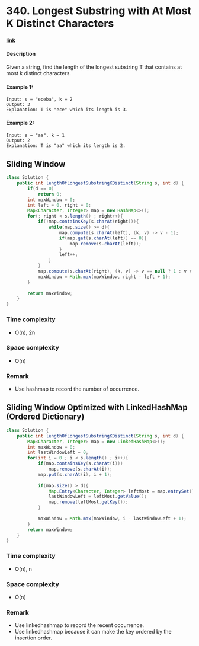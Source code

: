 # 340. Longest Substring with At Most K Distinct Characters

#### [link](https://leetcode.com/problems/XXX/description/) 

#### Description
Given a string, find the length of the longest substring T that contains at most k distinct characters.

#### Example 1:
```
Input: s = "eceba", k = 2
Output: 3
Explanation: T is "ece" which its length is 3.
```
#### Example 2:
```
Input: s = "aa", k = 1
Output: 2
Explanation: T is "aa" which its length is 2.
```

## Sliding Window
```java
class Solution {
    public int lengthOfLongestSubstringKDistinct(String s, int d) {
        if(d == 0)
            return 0;
        int maxWindow = 0;
        int left = 0, right = 0;
        Map<Character, Integer> map = new HashMap<>();
        for(; right < s.length() ; right++){
            if(!map.containsKey(s.charAt(right))){
                while(map.size() >= d){
                    map.compute(s.charAt(left), (k, v) -> v - 1);
                    if(map.get(s.charAt(left)) == 0){
                        map.remove(s.charAt(left));
                    }
                    left++;
                }
            }
            map.compute(s.charAt(right), (k, v) -> v == null ? 1 : v + 1);
            maxWindow = Math.max(maxWindow, right - left + 1);
        }
        
        return maxWindow;
    }
}
```

### Time complexity
* O(n), 2n
### Space complexity
* O(n)
### Remark
* Use hashmap to record the number of occurrence.

## Sliding Window Optimized with LinkedHashMap (Ordered Dictionary)
```java
class Solution {
    public int lengthOfLongestSubstringKDistinct(String s, int d) {
        Map<Character, Integer> map = new LinkedHashMap<>();
        int maxWindow = 0;
        int lastWindowLeft = 0;
        for(int i = 0 ; i < s.length() ; i++){
            if(map.containsKey(s.charAt(i)))
                map.remove(s.charAt(i));
            map.put(s.charAt(i), i + 1);
            
            if(map.size() > d){
                Map.Entry<Character, Integer> leftMost = map.entrySet().iterator().next();
                lastWindowLeft = leftMost.getValue();
                map.remove(leftMost.getKey());
            }
            
            maxWindow = Math.max(maxWindow, i - lastWindowLeft + 1);
        }
        return maxWindow;
    }
}
```
### Time complexity
* O(n), n
### Space complexity
* O(n)
### Remark
* Use linkedhashmap to record the recent occurrence.
* Use linkedhashmap because it can make the key ordered by the insertion order.